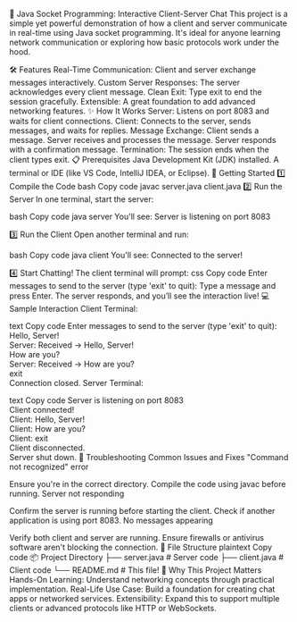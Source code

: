 🚀 Java Socket Programming: Interactive Client-Server Chat
This project is a simple yet powerful demonstration of how a client and server communicate in real-time using Java socket programming. It's ideal for anyone learning network communication or exploring how basic protocols work under the hood.

🛠 Features
Real-Time Communication: Client and server exchange messages interactively.
Custom Server Responses: The server acknowledges every client message.
Clean Exit: Type exit to end the session gracefully.
Extensible: A great foundation to add advanced networking features.
✨ How It Works
Server: Listens on port 8083 and waits for client connections.
Client: Connects to the server, sends messages, and waits for replies.
Message Exchange:
Client sends a message.
Server receives and processes the message.
Server responds with a confirmation message.
Termination: The session ends when the client types exit.
📋 Prerequisites
Java Development Kit (JDK) installed.
A terminal or IDE (like VS Code, IntelliJ IDEA, or Eclipse).
🚀 Getting Started
1️⃣ Compile the Code
bash
Copy code
javac server.java client.java
2️⃣ Run the Server
In one terminal, start the server:

bash
Copy code
java server
You'll see:
Server is listening on port 8083

3️⃣ Run the Client
Open another terminal and run:

bash
Copy code
java client
You'll see:
Connected to the server!

4️⃣ Start Chatting!
The client terminal will prompt:
css
Copy code
Enter messages to send to the server (type 'exit' to quit):
Type a message and press Enter.
The server responds, and you’ll see the interaction live!
💻 Sample Interaction
Client Terminal:

text
Copy code
Enter messages to send to the server (type 'exit' to quit):  
Hello, Server!  
Server: Received -> Hello, Server!  
How are you?  
Server: Received -> How are you?  
exit  
Connection closed.
Server Terminal:

text
Copy code
Server is listening on port 8083  
Client connected!  
Client: Hello, Server!  
Client: How are you?  
Client: exit  
Client disconnected.  
Server shut down.
🔧 Troubleshooting
Common Issues and Fixes
"Command not recognized" error

Ensure you're in the correct directory.
Compile the code using javac before running.
Server not responding

Confirm the server is running before starting the client.
Check if another application is using port 8083.
No messages appearing

Verify both client and server are running.
Ensure firewalls or antivirus software aren't blocking the connection.
📂 File Structure
plaintext
Copy code
📦 Project Directory
├── server.java  # Server code
├── client.java  # Client code
└── README.md    # This file!
🌟 Why This Project Matters
Hands-On Learning: Understand networking concepts through practical implementation.
Real-Life Use Case: Build a foundation for creating chat apps or networked services.
Extensibility: Expand this to support multiple clients or advanced protocols like HTTP or WebSockets.
 
